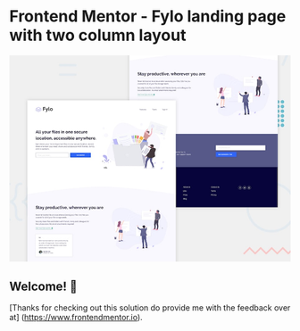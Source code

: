 # Frontend Mentor - Fylo landing page with two column layout

![Design preview for the Fylo landing page with two column layout challenge](./design/desktop-preview.jpg)

## Welcome! 👋
[Thanks for checking out this solution do provide me with the feedback over at] (https://www.frontendmentor.io).
